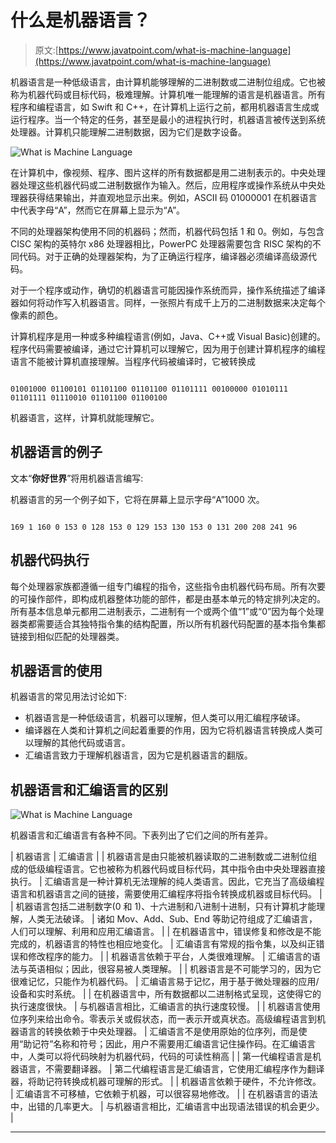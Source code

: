 # 什么是机器语言？

> 原文:[https://www.javatpoint.com/what-is-machine-language](https://www.javatpoint.com/what-is-machine-language)

机器语言是一种低级语言，由计算机能够理解的二进制数或二进制位组成。它也被称为机器代码或目标代码，极难理解。计算机唯一能理解的语言是机器语言。所有程序和编程语言，如 Swift 和 C++，在计算机上运行之前，都用机器语言生成或运行程序。当一个特定的任务，甚至是最小的进程执行时，机器语言被传送到系统处理器。计算机只能理解二进制数据，因为它们是数字设备。

![What is Machine Language](../Images/8c6cff4692603486cb6a9fb81a539db8.png)

在计算机中，像视频、程序、图片这样的所有数据都是用二进制表示的。中央处理器处理这些机器代码或二进制数据作为输入。然后，应用程序或操作系统从中央处理器获得结果输出，并直观地显示出来。例如，ASCII 码 01000001 在机器语言中代表字母“A”，然而它在屏幕上显示为“A”。

不同的处理器架构使用不同的机器码；然而，机器代码包括 1 和 0。例如，与包含 CISC 架构的英特尔 x86 处理器相比，PowerPC 处理器需要包含 RISC 架构的不同代码。对于正确的处理器架构，为了正确运行程序，编译器必须编译高级源代码。

对于一个程序或动作，确切的机器语言可能因操作系统而异，操作系统描述了编译器如何将动作写入机器语言。同样，一张照片有成千上万的二进制数据来决定每个像素的颜色。

计算机程序是用一种或多种编程语言(例如，Java、C++或 Visual Basic)创建的。程序代码需要被编译，通过它计算机可以理解它，因为用于创建计算机程序的编程语言不能被计算机直接理解。当程序代码被编译时，它被转换成

```

01001000 01100101 01101100 01101100 01101111 00100000 01010111 01101111 01110010 01101100 01100100

```

机器语言，这样，计算机就能理解它。

## 机器语言的例子

文本“**你好世界**”将用机器语言编写:

机器语言的另一个例子如下，它将在屏幕上显示字母“A”1000 次。

```

169 1 160 0 153 0 128 153 0 129 153 130 153 0 131 200 208 241 96

```

## 机器代码执行

每个处理器家族都遵循一组专门编程的指令，这些指令由机器代码布局。所有次要的可操作部件，即构成机器整体功能的部件，都是由基本单元的特定排列决定的。所有基本信息单元都用二进制表示，二进制有一个或两个值“1”或“0”因为每个处理器类都需要适合其独特指令集的结构配置，所以所有机器代码配置的基本指令集都链接到相似匹配的处理器类。

## 机器语言的使用

机器语言的常见用法讨论如下:

*   机器语言是一种低级语言，机器可以理解，但人类可以用汇编程序破译。
*   编译器在人类和计算机之间起着重要的作用，因为它将机器语言转换成人类可以理解的其他代码或语言。
*   汇编语言致力于理解机器语言，因为它是机器语言的翻版。

## 机器语言和汇编语言的区别

![What is Machine Language](../Images/37c2706fffd53fb0a3545c08834c1ef1.png)

机器语言和汇编语言有各种不同。下表列出了它们之间的所有差异。

| 机器语言 | 汇编语言 |
| 机器语言是由只能被机器读取的二进制数或二进制位组成的低级编程语言。它也被称为机器代码或目标代码，其中指令由中央处理器直接执行。 | 汇编语言是一种计算机无法理解的纯人类语言。因此，它充当了高级编程语言和机器语言之间的链接，需要使用汇编程序将指令转换成机器或目标代码。 |
| 机器语言包括二进制数字(0 和 1)、十六进制和八进制十进制，只有计算机才能理解，人类无法破译。 | 诸如 Mov、Add、Sub、End 等助记符组成了汇编语言，人们可以理解、利用和应用汇编语言。 |
| 在机器语言中，错误修复和修改是不能完成的，机器语言的特性也相应地变化。 | 汇编语言有常规的指令集，以及纠正错误和修改程序的能力。 |
| 机器语言依赖于平台，人类很难理解。 | 汇编语言的语法与英语相似；因此，很容易被人类理解。 |
| 机器语言是不可能学习的，因为它很难记忆，只能作为机器代码。 | 汇编语言易于记忆，用于基于微处理器的应用/设备和实时系统。 |
| 在机器语言中，所有数据都以二进制格式呈现，这使得它的执行速度很快。 | 与机器语言相比，汇编语言的执行速度较慢。 |
| 机器语言使用位序列来给出命令。零表示关或假状态，而一表示开或真状态。高级编程语言到机器语言的转换依赖于中央处理器。 | 汇编语言不是使用原始的位序列，而是使用“助记符”名称和符号；因此，用户不需要用汇编语言记住操作码。在汇编语言中，人类可以将代码映射为机器代码，代码的可读性稍高 |
| 第一代编程语言是机器语言，不需要翻译器。 | 第二代编程语言是汇编语言，它使用汇编程序作为翻译器，将助记符转换成机器可理解的形式。 |
| 机器语言依赖于硬件，不允许修改。 | 汇编语言不可移植，它依赖于机器，可以很容易地修改。 |
| 在机器语言的语法中，出错的几率更大。 | 与机器语言相比，汇编语言中出现语法错误的机会更少。 |

* * *
